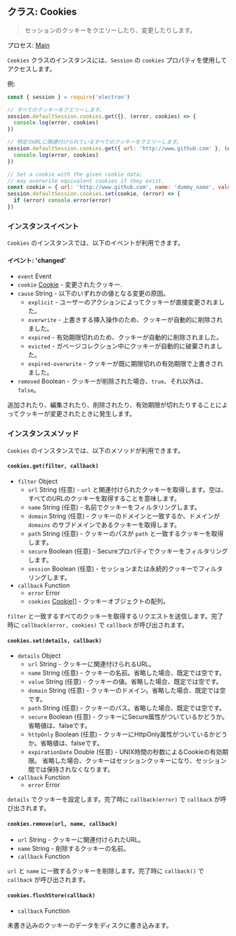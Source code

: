 ## クラス: Cookies

> セッションのクッキーをクエリーしたり、変更したりします。

プロセス: [Main](../glossary.md#main-process)

`Cookies` クラスのインスタンスには、`Session` の `cookies` プロパティを使用してアクセスします。

例:

```javascript
const { session } = require('electron')

// すべてのクッキーをクエリーします。
session.defaultSession.cookies.get({}, (error, cookies) => {
  console.log(error, cookies)
})

// 特定のURLに関連付けられているすべてのクッキーをクエリーします。
session.defaultSession.cookies.get({ url: 'http://www.github.com' }, (error, cookies) => {
  console.log(error, cookies)
})

// Set a cookie with the given cookie data;
// may overwrite equivalent cookies if they exist.
const cookie = { url: 'http://www.github.com', name: 'dummy_name', value: 'dummy' }
session.defaultSession.cookies.set(cookie, (error) => {
  if (error) console.error(error)
})
```

### インスタンスイベント

`Cookies` のインスタンスでは、以下のイベントが利用できます。

#### イベント: 'changed'

* `event` Event
* `cookie` [Cookie](structures/cookie.md) - 変更されたクッキー.
* `cause` String - 以下のいずれかの値となる変更の原因。 
  * `explicit` - ユーザーのアクションによってクッキーが直接変更されました。
  * `overwrite` - 上書きする挿入操作のため、クッキーが自動的に削除されました。
  * `expired` - 有効期限切れのため、クッキーが自動的に削除されました。
  * `evicted` - ガベージコレクション中にクッキーが自動的に破棄されました。
  * `expired-overwrite` - クッキーが既に期限切れの有効期限で上書きされました。
* `removed` Boolean - クッキーが削除された場合、`true`、それ以外は、`false`。

追加されたり、編集されたり、削除されたり、有効期限が切れたりすることによってクッキーが変更されたときに発生します。

### インスタンスメソッド

`Cookies` のインスタンスでは、以下のメソッドが利用できます。

#### `cookies.get(filter, callback)`

* `filter` Object 
  * `url` String (任意) - `url` と関連付けられたクッキーを取得します。空は、すべてのURLのクッキーを取得することを意味します。
  * `name` String (任意) - 名前でクッキーをフィルタリングします。
  * `domain` String (任意) - クッキーのドメインと一致するか、ドメインが `domains` のサブドメインであるクッキーを取得します。
  * `path` String (任意) - クッキーのパスが `path` と一致するクッキーを取得します。
  * `secure` Boolean (任意) - Secureプロパティでクッキーをフィルタリングします。
  * `session` Boolean (任意) - セッションまたは永続的クッキーでフィルタリングします。
* `callback` Function 
  * `error` Error
  * `cookies` [Cookie[]](structures/cookie.md) - クッキーオブジェクトの配列。

`filter` と一致するすべてのクッキーを取得するリクエストを送信します。完了時に `callback(error, cookies)` で `callback` が呼び出されます。

#### `cookies.set(details, callback)`

* `details` Object 
  * `url` String - クッキーに関連付けられるURL。
  * `name` String (任意) - クッキーの名前。省略した場合、既定では空です。
  * `value` String (任意) - クッキーの値。省略した場合、既定では空です。
  * `domain` String (任意) - クッキーのドメイン。省略した場合、既定では空です。
  * `path` String (任意) - クッキーのパス。省略した場合、既定では空です。
  * `secure` Boolean (任意) - クッキーにSecure属性がついているかどうか。省略値は、falseです。
  * `httpOnly` Boolean (任意) - クッキーにHttpOnly属性がついているかどうか。省略値は、falseです。
  * `expirationDate` Double (任意) - UNIX時間の秒数によるCookieの有効期限。 省略した場合、クッキーはセッションクッキーになり、セッション間では保持されなくなります。
* `callback` Function 
  * `error` Error

`details` でクッキーを設定します。完了時に `callback(error)` で `callback` が呼び出されます。

#### `cookies.remove(url, name, callback)`

* `url` String - クッキーに関連付けられたURL。
* `name` String - 削除するクッキーの名前。
* `callback` Function

`url` と `name` に一致するクッキーを削除します。完了時に `callback()` で `callback` が呼び出されます。

#### `cookies.flushStore(callback)`

* `callback` Function

未書き込みのクッキーのデータをディスクに書き込みます。